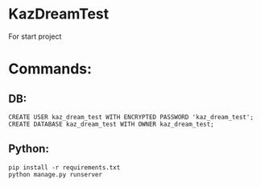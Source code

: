 # KazDreamTest
For start project


# Commands:
## DB:
```
CREATE USER kaz_dream_test WITH ENCRYPTED PASSWORD 'kaz_dream_test';
CREATE DATABASE kaz_dream_test WITH OWNER kaz_dream_test;
```
## Python:
```
pip install -r requirements.txt
python manage.py runserver
```


